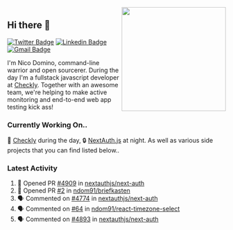 <img align="right" src="https://user-images.githubusercontent.com/7415984/172472491-91b16eac-fa22-4ecf-92df-d687139fd1f9.gif" width="240" />

## Hi there 👋

[![Twitter Badge](https://img.shields.io/badge/-@ndom91-1ca0f1?style=flat-square&labelColor=1ca0f1&logo=twitter&logoColor=white&link=https://twitter.com/ndom91)](https://twitter.com/ndom91) [![Linkedin Badge](https://img.shields.io/badge/-ndom91-blue?style=flat-square&logo=Linkedin&logoColor=white&link=https://www.linkedin.com/in/ndom91/)](https://www.linkedin.com/in/ndom91/) [![Gmail Badge](https://img.shields.io/badge/-yo@ndo.dev-c14438?style=flat-square&logo=mail.ru&logoColor=white&link=mailto:yo@ndo.dev)](mailto:yo@ndo.dev)

I'm Nico Domino, command-line warrior and open sourcerer. During the day I'm a fullstack javascript developer at [Checkly](https://checklyhq.com). Together with an awesome team, we're helping to make active monitoring and end-to-end web app testing kick ass!

### Currently Working On..

🦝 [Checkly](https://checklyhq.com) during the day, 🔒 [NextAuth.js](https://github.com/nextauthjs/next-auth) at night. As well as various side projects that you can find listed below..

<!--START_SECTION_PROFILE_VIEWS:readme-info-->
<!--END_SECTION_PROFILE_VIEWS:readme-info-->

<!--START_SECTION_DAILY_COMMIT:readme-info-->
<!--END_SECTION_DAILY_COMMIT:readme-info-->

<!--START_SECTION_WEEKLY_COMMIT:readme-info-->
<!--END_SECTION_WEEKLY_COMMIT:readme-info-->

### Latest Activity

<!--START_SECTION:activity-->
1. 💪 Opened PR [#4909](https://github.com/nextauthjs/next-auth/pull/4909) in [nextauthjs/next-auth](https://github.com/nextauthjs/next-auth)
2. 💪 Opened PR [#2](https://github.com/ndom91/briefkasten/pull/2) in [ndom91/briefkasten](https://github.com/ndom91/briefkasten)
3. 🗣 Commented on [#4774](https://github.com/nextauthjs/next-auth/issues/4774) in [nextauthjs/next-auth](https://github.com/nextauthjs/next-auth)
4. 🗣 Commented on [#64](https://github.com/ndom91/react-timezone-select/issues/64) in [ndom91/react-timezone-select](https://github.com/ndom91/react-timezone-select)
5. 🗣 Commented on [#4893](https://github.com/nextauthjs/next-auth/issues/4893) in [nextauthjs/next-auth](https://github.com/nextauthjs/next-auth)
<!--END_SECTION:activity-->
